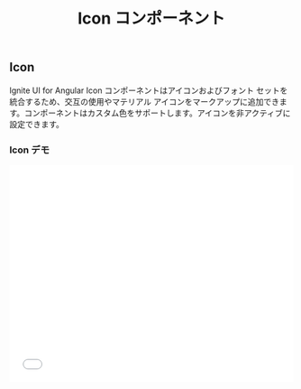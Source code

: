 ﻿---
title: Icon コンポーネント
_description: Ignite UI for Angular Icon コンポーネントを使用して、様々なアイコンおよびフォント セットを統合して交互に使用し、カスタム色を定義できます。
_keywords: Ignite UI for Angular, UI コントロール, Angular ウィジェット, web ウィジェット, UI ウィジェット, Angular, ネイティブ Angular コンポーネント スィート, ネイティブ Angular コントロール, ネイティブ Angular コンポーネント ライブラリ, Angular Icon コンポーネント, Angular Icon コントロール
_language: ja
---

## Icon

<p class="highlight">Ignite UI for Angular Icon コンポーネントはアイコンおよびフォント セットを統合するため、交互の使用やマテリアル アイコンをマークアップに追加できます。コンポーネントはカスタム色をサポートします。アイコンを非アクティブに設定できます。</p>
<div class="divider"></div>

### Icon デモ

<div class="sample-container" style="height: 384px">
    <iframe id="icon-sample-1-iframe" seamless width="100%" height="100%" frameborder="0" src="{environment:demosBaseUrl}/icon-sample-1"  onload="onSampleIframeContentLoaded(this);">
</div>
<div>
    <button data-localize="stackblitz" disabled class="stackblitz-btn"   data-iframe-id="icon-sample-1-iframe" data-demos-base-url="{environment:demosBaseUrl}">                StackBlitz で表示
    </button>
</div>
<div class="divider--half"></div>

### 依存関係

Icon コンポーネントが `NgModule` としてエクスポートされるため、アプリケーションで `AppModule` への [`IgxIconModule`]({environment:angularApiUrl}/classes/igxiconmodule.html) のインポートのみが必要になります。

```typescript
// app.module.ts

import { IgxIconModule } from 'igniteui-angular';

@NgModule({
    imports: [
        ...
        IgxIconModule,
        ...
    ]
})
export class AppModule {}
```

### 使用方法

```html
<igx-icon name="home" color="magenta" ></igx-icon>
```

### コード例

[`igx-icon`]({environment:angularApiUrl}/classes/igxiconcomponent.html) を使用して [`active`]({environment:angularApiUrl}/classes/igxiconcomponent.html#active) ホーム アイコンをマゼンタ [`color`]({environment:angularApiUrl}/classes/igxiconcomponent.html#iconcolor) に設定します。

```html
<igx-icon name="home" color="magenta" isActive="true"></igx-icon>
```

`inactive` アイコンを設定します。

```html
<igx-icon name="volume_off" [isActive]="false"></igx-icon>
```

CSS でアイコン サイズを設定するには、カスタム CSS を作成して名前を *custom-size* とします。アイコン サイズは **font-size** プロパティで変更でき、更に中央揃えにするには、**width** と **height** を同じ値にします。
```html
<igx-icon name="phone_iphone" color="#0375be" class="custom-size"></igx-icon>
```
```css
<!-- icon-sample2.component.scss -->

.custom-size{
    font-size: 56px;
    width: 56px;
    height: 56px;
}
```
<div class="sample-container" style="height: 80px; width: 300px">
    <iframe id="icon-sample2-iframe" seamless width="100%" height="100%" frameborder="0" src="{environment:demosBaseUrl}/icon-sample2"  onload="onSampleIframeContentLoaded(this);">
</div>

### API リファレンス
<div class="divider--half"></div>

* [IgxIconComponent]({environment:angularApiUrl}/classes/igxiconcomponent.html)
* [IgxIconComponent Styles]({environment:sassApiUrl}/index.html#function-igx-icon-theme)

### その他のリソース

<div class="divider--half"></div>
コミュニティに参加して新しいアイデアをご提案ください。

* [Ignite UI for Angular **フォーラム** (英語)](https://www.infragistics.com/community/forums/f/ignite-ui-for-angular)
* [Ignite UI for Angular **GitHub** (英語)](https://github.com/IgniteUI/igniteui-angular)

